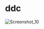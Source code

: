 # ddc


![Screenshot_10](https://user-images.githubusercontent.com/69207545/174326478-8b677341-ba4c-4c93-a5fd-3b1dd6b21a7f.png)
